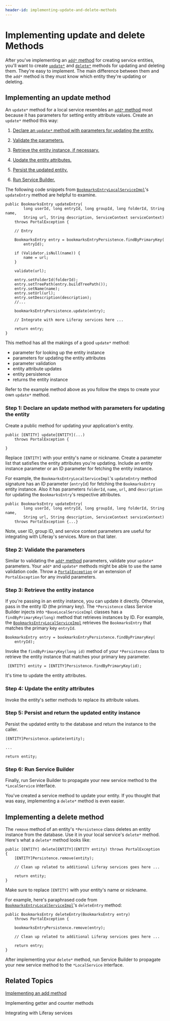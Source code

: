 ```yaml
---
header-id: implementing-update-and-delete-methods
---
```


# Implementing update and delete Methods

After you've implementing an
[`add*` method](/docs/7-1/tutorials/-/knowledge_base/t/implementing-an-add-method) for 
creating service entities, you'll want to create
[`update*`](#implementing-an-update-method)
and
[`delete*`](#implementing-a-delete-method)
methods for updating and deleting them. They're easy to implement. The main
difference between them and the `add*` method is they must know which entity
they're updating or deleting. 

## Implementing an update method

An `update*` method for a local service resembles an
[`add*` method](/docs/7-1/tutorials/-/knowledge_base/t/implementing-an-add-method)
most because it has parameters for setting entity attribute values. Create an
`update*` method this way:

1.  [Declare an `update*` method with parameters for updating the entity.](#declare-an-update-method-with-parameters-for-updating-the-entity)

2.  [Validate the parameters.](#validate-the-parameters)

3.  [Retrieve the entity instance, if necessary.](#retrieve-the-entity-instance)

4.  [Update the entity attributes.](#update-the-entity-attributes)

5.  [Persist the updated entity.](#persist-and-return-the-updated-entity)

6.  [Run Service Builder.](#run-service-builder)

The following code snippets from 
[`BookmarksEntryLocalServiceImpl`](https://github.com/liferay/liferay-portal/blob/master/modules/apps/bookmarks/bookmarks-service/src/main/java/com/liferay/bookmarks/service/impl/BookmarksEntryLocalServiceImpl.java)'s
`updateEntry` method are helpful to examine. 

	public BookmarksEntry updateEntry(
			long userId, long entryId, long groupId, long folderId, String name,
			String url, String description, ServiceContext serviceContext)
		throws PortalException {

		// Entry

		BookmarksEntry entry = bookmarksEntryPersistence.findByPrimaryKey(
			entryId);

		if (Validator.isNull(name)) {
			name = url;
		}

		validate(url);

		entry.setFolderId(folderId);
		entry.setTreePath(entry.buildTreePath());
		entry.setName(name);
		entry.setUrl(url);
		entry.setDescription(description);
		//...

		bookmarksEntryPersistence.update(entry);

        // Integrate with more Liferay services here ...

		return entry;
	}

This method has all the makings of a good `update*` method:

- parameter for looking up the entity instance
- parameters for updating the entity attributes
- parameter validation
- entity attribute updates
- entity persistence
- returns the entity instance

Refer to the example method above as you follow the steps to create your own
`update*` method. 

### Step 1: Declare an update method with parameters for updating the entity

Create a public method for updating your application's entity. 

    public [ENTITY] update[ENTITY](...)
        throws PortalException {
        
    } 
 
Replace `[ENTITY]` with your entity's name or nickname.  Create a parameter list
that satisfies the entity attributes you're updating. Include an entity instance
parameter or an ID parameter for fetching the entity instance.

For example, the `BookmarksEntryLocalServiceImpl`'s `updateEntry` method
signature has an ID parameter (`entryId`) for fetching the `BookmarksEntry`
entity instance. Also it has parameters `folderId`, `name`, `url`, and
`description` for updating the `BookmarksEntry`'s respective attributes. 

    public BookmarksEntry updateEntry(
            long userId, long entryId, long groupId, long folderId, String name,
            String url, String description, ServiceContext serviceContext)
        throws PortalException {...} 

Note, user ID, group ID, and service context parameters are useful for
integrating with Liferay's services. More on that later. 

### Step 2: Validate the parameters

Similar to validating the
[`add*` method](/docs/7-1/tutorials/-/knowledge_base/t/implementing-an-add-method)
parameters, validate your `update*` parameters. Your `add*` and `update*`
methods might be able to use the same validation code. Throw a 
[`PortalException`](@platform-ref@/javadocs/portal-kernel/com/liferay/portal/kernel/exception/PortalException.html)
or an extension of `PortalException` for any invalid parameters. 

### Step 3: Retrieve the entity instance

If you're passing in an entity instance, you can update it directly. Otherwise,
pass in the entity ID (the primary key).  The `*Persistence` class Service
Builder injects into `*BaseLocalServiceImpl` classes has a
`findByPrimaryKey(long)` method that retrieves instances by ID. For example, the [`BookmarksEntryLocalServiceImpl`](https://github.com/liferay/liferay-portal/blob/master/modules/apps/bookmarks/bookmarks-service/src/main/java/com/liferay/bookmarks/service/impl/BookmarksEntryLocalServiceImpl.java)
retrieves the `BookmarksEntry` that matches the primary key `entryId`. 

    BookmarksEntry entry = bookmarksEntryPersistence.findByPrimaryKey(
        entryId);
 
Invoke the `findByPrimaryKey(long id)` method of your `*Persistence` class to
retrieve the entity instance that matches your primary key parameter. 

     [ENTITY] entity = [ENTITY]Persistence.findByPrimaryKey(id);

It's time to update the entity attributes. 

### Step 4: Update the entity attributes

Invoke the entity's setter methods to replace its attribute values. 

### Step 5: Persist and return the updated entity instance

Persist the updated entity to the database and return the instance to the
caller. 

    [ENTITY]Persistence.update(entity);
    
    ...

    return entity;

### Step 6: Run Service Builder

Finally, run Service Builder to propagate your new service method to the
`*LocalService` interface. 

You've created a service method to update your entity. If you thought that was
easy, implementing a `delete*` method is even easier. 

## Implementing a delete method

The `remove` method of an entity's `*Persistence` class deletes an entity
instance from the database. Use it in your local service's `delete*` method.
Here's what a `delete*` method looks like:

    public [ENTITY] delete[ENTITY](ENTITY entity) throws PortalException
    {
        [ENTITY]Persistence.remove(entity);

        // Clean up related to additional Liferay services goes here ... 

        return entity;
    }

Make sure to replace `[ENTITY]` with your entity's name or nickname. 

For example, here's paraphrased code from 
[`BookmarksEntryLocalServiceImpl`](https://github.com/liferay/liferay-portal/blob/master/modules/apps/bookmarks/bookmarks-service/src/main/java/com/liferay/bookmarks/service/impl/BookmarksEntryLocalServiceImpl.java)'s 
`deleteEntry` method:

    public BookmarksEntry deleteEntry(BookmarksEntry entry)
        throws PortalException {

        bookmarksEntryPersistence.remove(entry);

        // Clean up related to additional Liferay services goes here ...  

        return entry;
    }

After implementing your `delete*` method, run Service Builder to propagate your
new service method to the `*LocalService` interface. 

## Related Topics

[Implementing an add method](/docs/7-1/tutorials/-/knowledge_base/t/implementing-an-add-method)

Implementing getter and counter methods 

Integrating with Liferay services 

